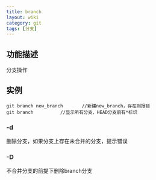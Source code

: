 ```yaml
---
title: branch
layout: wiki
category: git
tags: [分支]
---
```


## 功能描述

分支操作

## 实例

~~~Text
git branch new_branch		//新建new_branch，存在则报错
git branch			//显示所有分支，HEAD分支前有*标识
~~~

### -d

删除分支，如果分支上存在未合并的分支，提示错误

### -D

不合并分支的前提下删除branch分支
